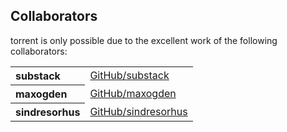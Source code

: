 ## Collaborators

torrent is only possible due to the excellent work of the following collaborators:

<table><tbody><tr><th align="left">substack</th><td><a href="https://github.com/substack">GitHub/substack</a></td></tr>
<tr><th align="left">maxogden</th><td><a href="https://github.com/maxogden">GitHub/maxogden</a></td></tr>
<tr><th align="left">sindresorhus</th><td><a href="https://github.com/sindresorhus">GitHub/sindresorhus</a></td></tr>
</tbody></table>
